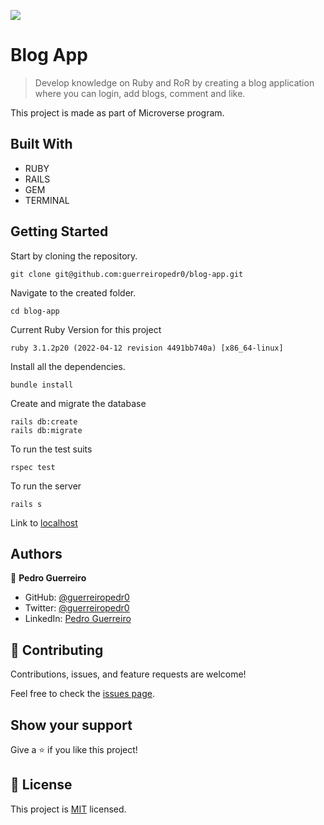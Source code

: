 ![](https://img.shields.io/badge/Microverse-blueviolet)

# Blog App

> Develop knowledge on Ruby and RoR by creating a blog application where you can login, add blogs, comment and like.

This project is made as part of Microverse program.

## Built With

- RUBY
- RAILS
- GEM
- TERMINAL

## Getting Started

Start by cloning the repository.

```
git clone git@github.com:guerreiropedr0/blog-app.git
```

Navigate to the created folder.

```
cd blog-app
```

Current Ruby Version for this project

```
ruby 3.1.2p20 (2022-04-12 revision 4491bb740a) [x86_64-linux]
```

Install all the dependencies.

```
bundle install
```

Create and migrate the database

```
rails db:create
rails db:migrate
```

To run the test suits

```
rspec test
```

To run the server

```
rails s
```

Link to [localhost](http://localhost:3000/)

## Authors

👤 **Pedro Guerreiro**

- GitHub: [@guerreiropedr0](https://github.com/guerreiropedr0)
- Twitter: [@guerreiropedr0](https://twitter.com/guerreiropedr0)
- LinkedIn: [Pedro Guerreiro](https://www.linkedin.com/in/guerreiropedr0/)


## 🤝 Contributing

Contributions, issues, and feature requests are welcome!

Feel free to check the [issues page](../../issues/).

## Show your support

Give a ⭐️ if you like this project!

## 📝 License

This project is [MIT](./MIT.md) licensed.
